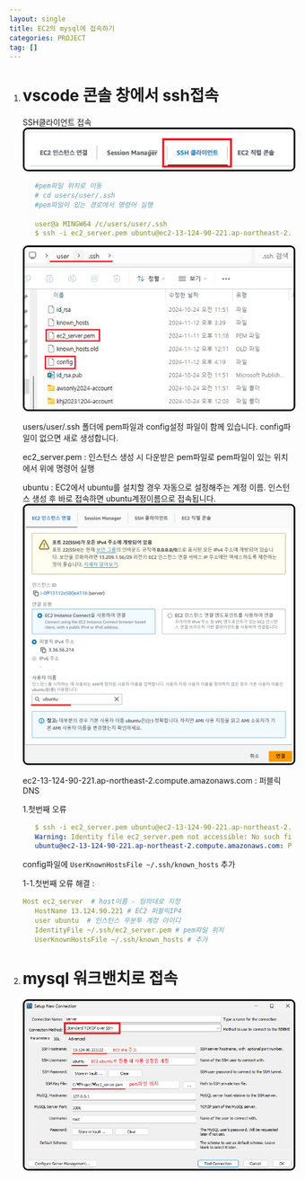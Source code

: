 ```yaml
---
layout: single
title: EC2의 mysql에 접속하기
categories: PROJECT
tag: []
---
```


1. # vscode 콘솔 창에서 ssh접속

   SSH클라이언트 접속   
   <img src="../../imgs/project/aws_ec2_1.png" style="border:3px solid black;border-radius:9px;width:600px">   

   ```yml
      #pem파일 위치로 이동
      # cd users/user/.ssh
      #pem파일이 있는 경로에서 명령어 실행

      user@a MINGW64 /c/users/user/.ssh
      $ ssh -i ec2_server.pem ubuntu@ec2-13-124-90-221.ap-northeast-2.compute.amazonaws.com 
   ```
   <img src="../../imgs/project/aws_ec2_2.png" style="border:3px solid black;border-radius:9px;width:600px">   
   
   users/user/.ssh 폴더에 pem파일과 config설정 파일이 함께 있습니다. config파일이 없으면 새로 생성합니다. 

   ec2_server.pem : 인스턴스 생성 시 다운받은 pem파일로 pem파일이 있는 위치에서 위에 명령어 실행   

   ubuntu : EC2에서 ubuntu를 설치할 경우 자동으로 설정해주는 계정 이름. 인스턴스 생성 후 바로 접속하면 ubuntu계정이름으로 접속됩니다.   
   <img src="../../imgs/project/ec2_ubuntu.png" style="border:3px solid black;border-radius:9px;width:600px">   

   ec2-13-124-90-221.ap-northeast-2.compute.amazonaws.com : 퍼블릭 DNS   

   1.첫번째 오류
   ```yml
      $ ssh -i ec2_server.pem ubuntu@ec2-13-124-90-221.ap-northeast-2.compute.amazonaws.com
      Warning: Identity file ec2_server.pem not accessible: No such file or directory.
      ubuntu@ec2-13-124-90-221.ap-northeast-2.compute.amazonaws.com: Permission denied (publickey).
   ```

   config파일에 `UserKnownHostsFile ~/.ssh/known_hosts` 추가   

   1-1.첫번째 오류 해결 :   
   ```yml
   Host ec2_server  # host이름 - 임의대로 지정
      HostName 13.124.90.221 # EC2 퍼블릭IP4
      user ubuntu  # 인스턴스 우분투 계정 아이디
      IdentityFile ~/.ssh/ec2_server.pem # pem파일 위치  
      UserKnownHostsFile ~/.ssh/known_hosts # 추가  
   ```

1. # mysql 워크밴치로 접속

   <img src="../../imgs/project/mysql_ec2 connection.png" style="border:3px solid black;border-radius:9px;width:600px">   